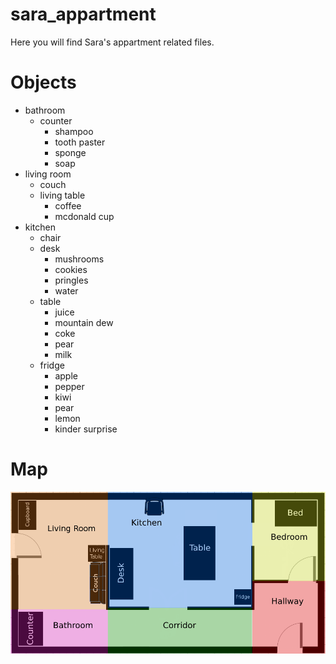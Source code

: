 # sara_appartment
Here you will find Sara's appartment related files.

# Objects
* bathroom
  * counter
    * shampoo
    * tooth paster
    * sponge
    * soap
* living room
  * couch
  * living table
    * coffee
    * mcdonald cup
* kitchen
  * chair
  * desk
    * mushrooms 
    * cookies
    * pringles
    * water
  * table
    * juice
    * mountain dew
    * coke
    * pear
    * milk
  * fridge
    * apple
    * pepper
    * kiwi
    * pear
    * lemon
    * kinder surprise
    

# Map
![Appartment Map](appartment_map.png "Appartment Map")
 
